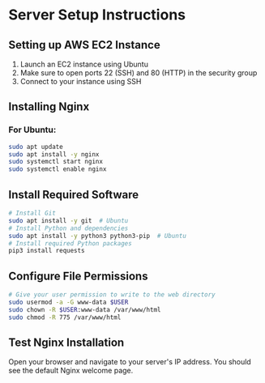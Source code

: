 # Server Setup Instructions

## Setting up AWS EC2 Instance

1. Launch an EC2 instance using Ubuntu
2. Make sure to open ports 22 (SSH) and 80 (HTTP) in the security group
3. Connect to your instance using SSH

## Installing Nginx

### For Ubuntu:
```bash
sudo apt update
sudo apt install -y nginx
sudo systemctl start nginx
sudo systemctl enable nginx
```

## Install Required Software

```bash
# Install Git
sudo apt install -y git  # Ubuntu
# Install Python and dependencies
sudo apt install -y python3 python3-pip  # Ubuntu
# Install required Python packages
pip3 install requests
```

## Configure File Permissions

```bash
# Give your user permission to write to the web directory
sudo usermod -a -G www-data $USER
sudo chown -R $USER:www-data /var/www/html
sudo chmod -R 775 /var/www/html
```

## Test Nginx Installation

Open your browser and navigate to your server's IP address. You should see the default Nginx welcome page.

